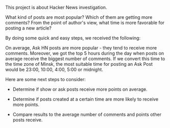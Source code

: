 This project is about Hacker News investigation.

What kind of posts are most popular? Which of them are getting more comments?
From the point of author's view, what time is more favorable for posting a new article?


By doing some quick and easy steps, we received the following:

On average, Ask HN posts are more popular - they tend to receive more comments.
Moreover, we got the top 5 hours during the day when posts on average receive the biggest number of comments. 
If we convert this time to the time zone of Minsk, the most suitable time for posting an Ask Post would be 23:00, 10:00, 4:00, 5:00 or midnight.

Here are some next steps to consider:

- Determine if show or ask posts receive more points on average.

- Determine if posts created at a certain time are more likely to receive more points.

- Compare results to the average number of comments and points other posts receive.
